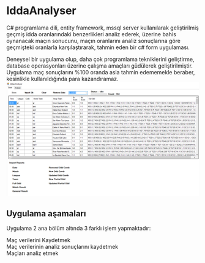 # IddaAnalyser
C# programlama dili, entity framework, mssql server kullanılarak geliştirilmiş geçmiş idda oranlarındaki benzerlikleri analiz ederek, 
üzerine bahis oynanacak maçın sonucunu, maçın oranlarını analiz sonuçlarına göre geçmişteki oranlarla karşılaştırarak, tahmin eden bir c# form uygulaması.

Deneysel bir uygulama olup, daha çok programlama tekniklerini geliştirme, database operasyonları üzerine çalışma amaçları güdülerek geliştirilmiştir. Uygulama maç sonuçlarını 
%100 oranda asla tahmin edememekle beraber, kesinlikle kullanıldığında para kazandıramaz.
<img src="https://raw.githubusercontent.com/ksavas/IddaAnalyser/master/SS/i3.png">
## Uygulama aşamaları
Uygulama 2 ana bölüm altında 3 farklı işlem yapmaktadır:

Maç verilerini Kaydetmek<br>
Maç verilerinin analiz sonuçlarını kaydetmek<br>
Maçları analiz etmek

